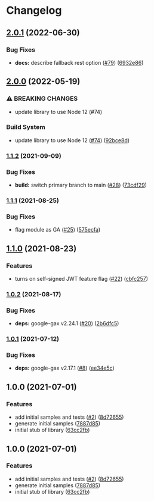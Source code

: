 # Changelog

## [2.0.1](https://github.com/googleapis/nodejs-resource-settings/compare/v2.0.0...v2.0.1) (2022-06-30)


### Bug Fixes

* **docs:** describe fallback rest option ([#79](https://github.com/googleapis/nodejs-resource-settings/issues/79)) ([6932e86](https://github.com/googleapis/nodejs-resource-settings/commit/6932e86920a85adf5167508542b336fde1d45240))

## [2.0.0](https://github.com/googleapis/nodejs-resource-settings/compare/v1.1.2...v2.0.0) (2022-05-19)


### ⚠ BREAKING CHANGES

* update library to use Node 12 (#74)

### Build System

* update library to use Node 12 ([#74](https://github.com/googleapis/nodejs-resource-settings/issues/74)) ([92bce8d](https://github.com/googleapis/nodejs-resource-settings/commit/92bce8de50a36c426637e19f2e648ec56930f503))

### [1.1.2](https://www.github.com/googleapis/nodejs-resource-settings/compare/v1.1.1...v1.1.2) (2021-09-09)


### Bug Fixes

* **build:** switch primary branch to main ([#28](https://www.github.com/googleapis/nodejs-resource-settings/issues/28)) ([73cdf29](https://www.github.com/googleapis/nodejs-resource-settings/commit/73cdf29b0ed329b259da29fe782a35b3c6f4a836))

### [1.1.1](https://www.github.com/googleapis/nodejs-resource-settings/compare/v1.1.0...v1.1.1) (2021-08-25)


### Bug Fixes

* flag module as GA ([#25](https://www.github.com/googleapis/nodejs-resource-settings/issues/25)) ([575ecfa](https://www.github.com/googleapis/nodejs-resource-settings/commit/575ecfa540ceefbf77615aefd544315127a905ed))

## [1.1.0](https://www.github.com/googleapis/nodejs-resource-settings/compare/v1.0.2...v1.1.0) (2021-08-23)


### Features

* turns on self-signed JWT feature flag ([#22](https://www.github.com/googleapis/nodejs-resource-settings/issues/22)) ([cbfc257](https://www.github.com/googleapis/nodejs-resource-settings/commit/cbfc257d37946ae8ed8b3fcf07f9b1673b9d5dd9))

### [1.0.2](https://www.github.com/googleapis/nodejs-resource-settings/compare/v1.0.1...v1.0.2) (2021-08-17)


### Bug Fixes

* **deps:** google-gax v2.24.1 ([#20](https://www.github.com/googleapis/nodejs-resource-settings/issues/20)) ([2b6dfc5](https://www.github.com/googleapis/nodejs-resource-settings/commit/2b6dfc5bd40a6cc101f1d6799dcd6b60123ac540))

### [1.0.1](https://www.github.com/googleapis/nodejs-resource-settings/compare/v1.0.0...v1.0.1) (2021-07-12)


### Bug Fixes

* **deps:** google-gax v2.17.1 ([#8](https://www.github.com/googleapis/nodejs-resource-settings/issues/8)) ([ee34e5c](https://www.github.com/googleapis/nodejs-resource-settings/commit/ee34e5c5377e5c1e974d067b88df0f64b6196808))

## 1.0.0 (2021-07-01)


### Features

* add initial samples and tests ([#2](https://www.github.com/googleapis/nodejs-resource-settings/issues/2)) ([8d72655](https://www.github.com/googleapis/nodejs-resource-settings/commit/8d7265520684d335c01db935de72bf3348ec7322))
* generate initial samples ([7887d85](https://www.github.com/googleapis/nodejs-resource-settings/commit/7887d85e49c244f83438d888c0ccf5965d8da59c))
* initial stub of library ([63cc2fb](https://www.github.com/googleapis/nodejs-resource-settings/commit/63cc2fbd286c95c59983903b99a7b006edd42cd2))

## 1.0.0 (2021-07-01)


### Features

* add initial samples and tests ([#2](https://www.github.com/googleapis/nodejs-resource-settings/issues/2)) ([8d72655](https://www.github.com/googleapis/nodejs-resource-settings/commit/8d7265520684d335c01db935de72bf3348ec7322))
* generate initial samples ([7887d85](https://www.github.com/googleapis/nodejs-resource-settings/commit/7887d85e49c244f83438d888c0ccf5965d8da59c))
* initial stub of library ([63cc2fb](https://www.github.com/googleapis/nodejs-resource-settings/commit/63cc2fbd286c95c59983903b99a7b006edd42cd2))

